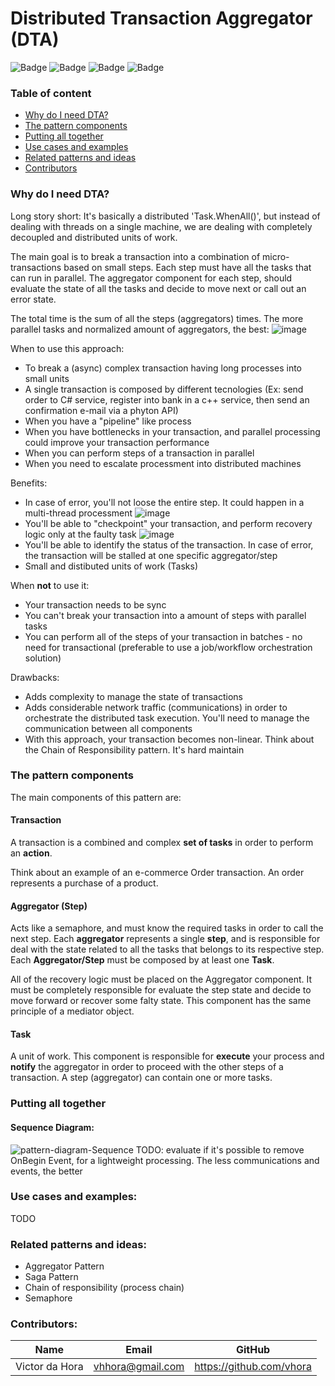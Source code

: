 # Distributed Transaction Aggregator (DTA)

![Badge](https://img.shields.io/badge/status-work%20in%20progress-yellow)
![Badge](https://img.shields.io/badge/topics-architecture-blue)
![Badge](https://img.shields.io/badge/topics-distributed%20services-blue)
![Badge](https://img.shields.io/badge/topics-cloud-blue)

### Table of content
   * [Why do I need DTA?](#why-do-i-need-dta)
   * [The pattern components](#the-pattern-components)
   * [Putting all together](#putting-all-together)
   * [Use cases and examples](#use-cases-and-examples)
   * [Related patterns and ideas](#related-patterns-and-ideas)
   * [Contributors](#contributors)

### Why do I need DTA?

Long story short: It's basically a distributed 'Task.WhenAll()', but instead of dealing with threads on a single machine, we are dealing with completely decoupled and distributed units of work.

The main goal is to break a transaction into a combination of micro-transactions based on small steps. Each step must have all the tasks that can run in parallel. The aggregator component for each step, should evaluate the state of all the tasks and decide to move next or call out an error state.

The total time is the sum of all the steps (aggregators) times. The more parallel tasks and normalized amount of aggregators, the best:
![image](https://user-images.githubusercontent.com/8673745/213585812-01330065-13d7-48fd-996e-f4e3521877be.png)

When to use this approach:
+ To break a (async) complex transaction having long processes into small units
+ A single transaction is composed by different tecnologies (Ex: send order to C# service, register into bank in a c++ service, then send an confirmation e-mail via a phyton API)
+ When you have a "pipeline" like process 
+ When you have bottlenecks in your transaction, and parallel processing could improve your transaction performance
+ When you can perform steps of a transaction in parallel
+ When you need to escalate processment into distributed machines

Benefits:
+ In case of error, you'll not loose the entire step. It could happen in a multi-thread processment
![image](https://user-images.githubusercontent.com/8673745/213585572-9eed26f2-5d8f-42f7-a2a5-d5689dd8d41f.png)
+ You'll be able to "checkpoint" your transaction, and perform recovery logic only at the faulty task
![image](https://user-images.githubusercontent.com/8673745/213585776-5b4d11ab-084e-4ba2-9ff3-aaa0967bde2f.png)
+ You'll be able to identify the status of the transaction. In case of error, the transaction will be stalled at one specific aggregator/step
+ Small and distibuted units of work (Tasks)

When **not** to use it:
- Your transaction needs to be sync
- You can't break your transaction into a amount of steps with parallel tasks
- You can perform all of the steps of your transaction in batches - no need for transactional (preferable to use a job/workflow orchestration solution)

Drawbacks:
- Adds complexity to manage the state of transactions
- Adds considerable network traffic (communications) in order to orchestrate the distributed task execution. You'll need to manage the communication between all components
- With this approach, your transaction becomes non-linear. Think about the Chain of Responsibility pattern. It's hard maintain

### The pattern components

The main components of this pattern are:

#### Transaction

A transaction is a combined and complex **set of tasks** in order to perform an **action**.

Think about an example of an e-commerce Order transaction. An order represents a purchase of a product.

#### Aggregator (Step)

Acts like a semaphore, and must know the required tasks in order to call the next step. Each **aggregator** represents a single **step**, and is responsible for deal with the state related to all the tasks that belongs to its respective step. Each **Aggregator/Step** must be composed by at least one **Task**.

All of the recovery logic must be placed on the Aggregator component. It must be completely responsible for evaluate the step state and decide to move forward or recover some falty state. This component has the same principle of a mediator object.

#### Task

A unit of work. This component is responsible for **execute** your process and **notify** the aggregator in order to proceed with the other steps of a transaction. A step (aggregator) can contain one or more tasks.

### Putting all together
#### Sequence Diagram:

![pattern-diagram-Sequence](https://user-images.githubusercontent.com/8673745/213585083-ceb95021-6c14-4cc9-9769-0de903f2dd6b.png)
TODO: evaluate if it's possible to remove OnBegin Event, for a lightweight processing. The less communications and events, the better

### Use cases and examples:
TODO

### Related patterns and ideas:
- Aggregator Pattern
- Saga Pattern
- Chain of responsibility (process chain)
- Semaphore

### Contributors: 
|Name|Email|GitHub|
| -------- | -------- | -------- |
|Victor da Hora|vhhora@gmail.com|https://github.com/vhora|
